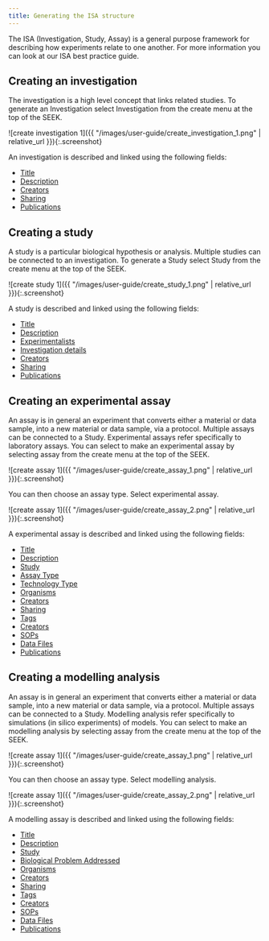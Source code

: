 ```yaml
---
title: Generating the ISA structure
---
```


The ISA (Investigation, Study, Assay) is a general purpose framework for describing how experiments relate to one another. For more information you can look at our ISA best practice guide.

## Creating an investigation
The investigation is a high level concept that links related studies. To generate an Investigation select Investigation from the create menu at the top of the SEEK.

![create investigation 1]({{ "/images/user-guide/create_investigation_1.png" | relative_url }}){:.screenshot}

An investigation is described and linked using the following fields:

* [Title](general-attributes#title)
* [Description](general-attributes#description)
* [Creators](general-attributes#creators)
* [Sharing](general-attributes#sharing)
* [Publications](general-attributes#publications)



## Creating a study
A study is a particular biological hypothesis or analysis. Multiple studies can be connected to an investigation. To generate a Study select Study from the create menu at the top of the SEEK.

![create study 1]({{ "/images/user-guide/create_study_1.png" | relative_url }}){:.screenshot}

A study is described and linked using the following fields:

* [Title](general-attributes#title)
* [Description](general-attributes#description)
* [Experimentalists](general-attributes#experimentalists)
* [Investigation details](general-attributes#investigation-details)
* [Creators](general-attributes#creators)
* [Sharing](general-attributes#sharing)
* [Publications](general-attributes#publications)

## Creating an experimental assay
An assay is in general an experiment that converts either a material or data sample, into a new material or data sample, via a protocol. Multiple assays can be connected to a Study. Experimental assays refer specifically to laboratory assays. You can select to make an experimental assay by selecting assay from the create menu at the top of the SEEK.

![create assay 1]({{ "/images/user-guide/create_assay_1.png" | relative_url }}){:.screenshot}

You can then choose an assay type. Select experimental assay.

![create assay 1]({{ "/images/user-guide/create_assay_2.png" | relative_url }}){:.screenshot}

A experimental assay is described and linked using the following fields:

* [Title](general-attributes#title)
* [Description](general-attributes#description)
* [Study](general-attributes#study)
* [Assay Type](general-attributes#assay-type)
* [Technology Type](general-attributes#technology-type)
* [Organisms](general-attributes#organisms)
* [Creators](general-attributes#creators)
* [Sharing](general-attributes#sharing)
* [Tags](general-attributes#tags)
* [Creators](general-attributes#creators)
* [SOPs](general-attributes#sops)
* [Data Files](general-attributes#data-files)
* [Publications](general-attributes#publications)

## Creating a modelling analysis
An assay is in general an experiment that converts either a material or data sample, into a new material or data sample, via a protocol. Multiple assays can be connected to a Study. Modelling analysis refer specifically to simulations (in silico experiments) of models. You can select to make an modelling analysis by selecting assay from the create menu at the top of the SEEK.

![create assay 1]({{ "/images/user-guide/create_assay_1.png" | relative_url }}){:.screenshot}

You can then choose an assay type. Select modelling analysis.

![create assay 1]({{ "/images/user-guide/create_assay_2.png" | relative_url }}){:.screenshot}

A modelling assay is described and linked using the following fields:

* [Title](general-attributes#title)
* [Description](general-attributes#description)
* [Study](general-attributes#study)
* [Biological Problem Addressed](general-attributes#biological-problem-addressed)
* [Organisms](general-attributes#organisms)
* [Creators](general-attributes#creators)
* [Sharing](general-attributes#sharing)
* [Tags](general-attributes#tags)
* [Creators](general-attributes#creators)
* [SOPs](general-attributes#sops)
* [Data Files](general-attributes#data-files)
* [Publications](general-attributes#publications)
